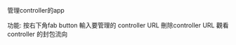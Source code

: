 管理controller的app

功能:
    按右下角fab button 輸入要管理的 controller URL
    刪除controller URL
    觀看controller 的封包流向